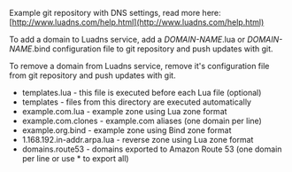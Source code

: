 Example git repository with DNS settings, read more here:
[http://www.luadns.com/help.html](http://www.luadns.com/help.html)

To add a domain to Luadns service, add a *DOMAIN-NAME*.lua or *DOMAIN-NAME*.bind
configuration file to git repository and push updates with git.

To remove a domain from Luadns service, remove it's configuration
file from git repository and push updates with git.

* templates.lua - this file is executed before each Lua file (optional)
* templates - files from this directory are executed automatically
* example.com.lua - example zone using Lua zone format
* example.com.clones - example.com aliases (one domain per line)
* example.org.bind - example zone using Bind zone format
* 1.168.192.in-addr.arpa.lua - reverse zone using Lua zone format
* domains.route53 - domains exported to Amazon Route 53
  (one domain per line or use * to export all)

